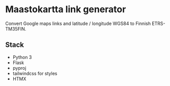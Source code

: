 # Maastokartta link generator
Convert Google maps links and latitude / longitude WGS84 to Finnish ETRS-TM35FIN.

## Stack
- Python 3 
- Flask
- pyproj
- tailwindcss for styles 
- HTMX

